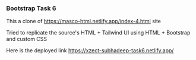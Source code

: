 ### Bootstrap Task 6

This a clone of https://masco-html.netlify.app/index-4.html site

Tried to replicate the source's HTML + Tailwind UI using HTML + Bootstrap and custom CSS

Here is the deployed link https://xzect-subhadeep-task6.netlify.app/
